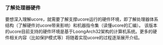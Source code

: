 ### 了解处理器硬件

要想深入理解ucore，就需要了解支撑ucore运行的硬件环境，即了解处理器体系结构（了解硬件对ucore带来影响）和机器指令集（读懂ucore的汇编）。 该版本的ucore目前支持的硬件环境是基于LoongArch32架构的计算机系统。更多的硬件相关内容（比如保护模式等）将随着实现ucore的过程逐渐展开介绍。
